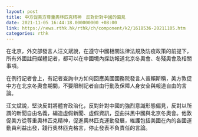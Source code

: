 ```yaml
---
layout: post
title: 中方促美方尊重奧林匹克精神　反對針對中國的偏見
date: 2021-11-05 16:44:18.000000000 +08:00
link: https://news.rthk.hk/rthk/ch/component/k2/1618536-20211105.htm
categories: rthk
---
```


在北京，外交部發言人汪文斌說，在遵守中國相關法律法規及防疫政策的前提下，所有外國註冊媒體記者，都可以在中國境內採訪報道北京冬奧會、冬殘奧會及相關事項。

在例行記者會上，有記者查詢中方如何回應美國國務院發言人普賴斯稱，美方敦促中方在北京冬奧會期間，不要限制記者自由行動及保障人身安全與報道自由的言論。

汪文斌說，堅決反對將體育政治化，反對針對中國的強烈意識形態偏見，反對以所謂的新聞自由名義，編造虛假新聞、虛假資訊，歪曲抹黑中國與北京冬奧會。他敦促美方從尊重奧林匹克精神，促進奧林匹克運動發展，維護包括美國在內的各國運動員利益出發，踐行奧林匹克格言，停止發表不負責任的言論。
